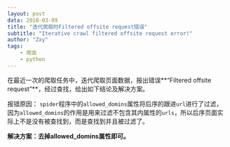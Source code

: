 ```yaml
---
layout: post
data: 2018-03-09
title: "迭代爬取时Filtered offsite request错误"
subtitle: "Iterative crawl filtered offsite request error!"
author: "Zxy"
tags:
    - 爬虫
    - python
---
```


在最近一次的爬取任务中，迭代爬取页面数据，报出错误**“Filtered offsite request”**，经过查找，给出如下结论及解决方案。

报错原因：
`spider`程序中的`allowed_domins`属性将后序的跟进`url`进行了过滤，因为`allowed_domins`的作用是用来过滤不包含其内属性的`urls`，所以后序页面实际上不是没有被查找到，而是查找到并且被过滤了。

**解决方案：去掉allowed_domins属性即可。**